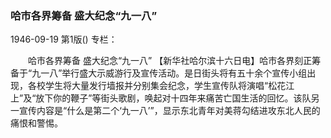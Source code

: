 ### 哈市各界筹备  盛大纪念“九一八”

1946-09-19
第1版()
专栏：

　　哈市各界筹备  盛大纪念“九一八”
    【新华社哈尔滨十六日电】哈市各界刻正筹备于“九一八”举行盛大示威游行及宣传活动。是日街头将有五十余个宣传小组出现，各校学生将大量发行墙报并分别集会纪念，学生宣传队将演唱“松花江上”及“放下你的鞭子”等街头歌剧，唤起对十四年来痛苦亡国生活的回忆。该队另一宣传内容是“什么是第二个‘九一八’”，显示东北青年对美蒋勾结进攻东北人民的痛恨和警惕。
